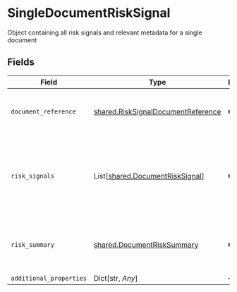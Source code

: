 # SingleDocumentRiskSignal

Object containing all risk signals and relevant metadata for a single document


## Fields

| Field                                                                                    | Type                                                                                     | Required                                                                                 | Description                                                                              |
| ---------------------------------------------------------------------------------------- | ---------------------------------------------------------------------------------------- | ---------------------------------------------------------------------------------------- | ---------------------------------------------------------------------------------------- |
| `document_reference`                                                                     | [shared.RiskSignalDocumentReference](../../models/shared/risksignaldocumentreference.md) | :heavy_check_mark:                                                                       | Object containing metadata for the document                                              |
| `risk_signals`                                                                           | List[[shared.DocumentRiskSignal](../../models/shared/documentrisksignal.md)]             | :heavy_check_mark:                                                                       | Array of attributes that indicate whether or not there is fraud risk with a document     |
| `risk_summary`                                                                           | [shared.DocumentRiskSummary](../../models/shared/documentrisksummary.md)                 | :heavy_check_mark:                                                                       | A summary across all risk signals associated with a document                             |
| `additional_properties`                                                                  | Dict[str, *Any*]                                                                         | :heavy_minus_sign:                                                                       | N/A                                                                                      |